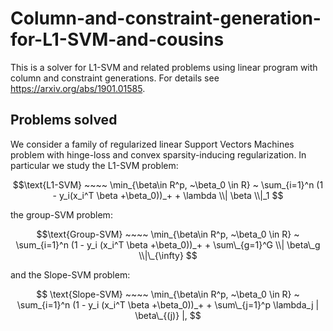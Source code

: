 # Column-and-constraint-generation-for-L1-SVM-and-cousins
This is a solver for L1-SVM and related problems using linear program with column and constraint generations. For details see https://arxiv.org/abs/1901.01585. 

## Problems solved

We consider a family of regularized linear Support Vectors Machines problem with hinge-loss and convex sparsity-inducing regularization. In particular we study the L1-SVM problem:

$$\text{L1-SVM} ~~~~ \min_{\beta\in R^p, ~\beta_0 \in R} ~ \sum_{i=1}^n (1 - y_i(x_i^T \beta +\beta_0))_+ + \lambda \\| \beta \\|_1 $$

the group-SVM problem:

$$\text{Group-SVM} ~~~~ \min_{\beta\in R^p, ~\beta_0 \in R} ~ \sum_{i=1}^n (1 - y_i (x_i^T \beta +\beta_0))_+ + \sum\_{g=1}^G \\| \beta\_g \\|\_{\infty} $$

and the Slope-SVM problem:

$$
\text{Slope-SVM} ~~~~ \min_{\beta\in R^p, ~\beta_0 \in R} ~ \sum_{i=1}^n (1 - y_i (x_i^T \beta +\beta_0))_+  + \sum\_{j=1}^p \lambda_j | \beta\_{(j)} |,
$$

